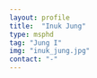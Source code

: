```yaml
---
layout: profile
title:  "Inuk Jung"
type: msphd
tag: "Jung I"
img: "inuk_jung.jpg"
contact: "-"
---
```

